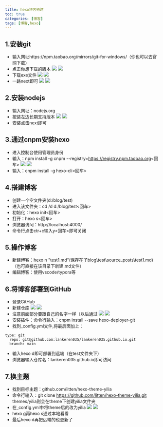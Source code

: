 ```yaml
---
title: hexo博客搭建
toc: true
categories: [博客]
tags: [博客,hexo]
---
```

## 1.安装git

 <!-- more --> 

- 输入网址https://npm.taobao.org/mirrors/git-for-windows/（你也可以去官网下载）
- 点击你想下载的版本
![](../../../themes/yilia/source/img/hexo/6.png)
![](./img/hexo/6.png)
- 下载exe文件
![](../../../themes/yilia/source/img/hexo/7.png)
![](./img/hexo/7.png)
- 一路next即可
![](../../../themes/yilia/source/img/hexo/8.png)
![](./img/hexo/8.png)
## 2.安装nodejs
- 输入网址：nodejs.org
- 按装左边长期支持版本
![](../../../themes/yilia/source/img/hexo/1.png)
![](./img/hexo/1.png)
- 安装点击next即可
## 3.通过cnpm安装hexo
- 进入控制台使用管理员身份
- 输入：npm install -g cnpm --registry=https://registry.npm.taobao.org<回车>
![](../../../themes/yilia/source/img/hexo/2.png)
![](./img/hexo/2.png)
- 输入：cnpm install -g hexo-cli<回车>
## 4.搭建博客
- 创建一个空文件夹(d:/blog/test)
- 进入该文件夹：cd /d d:/blog/test<回车>
- 初始化：hexo init<回车>
- 打开：hexo s<回车>
- 浏览器访问：http://localhost:4000/
- 命令行点击ctr+c输入y<回车>即可关闭
## 5.操作博客
- 新建博客：hexo n "test1.md"(保存在了blog\test\source\_posts\test1.md)（也可直接在该目录下新建.md文件）
- 编辑博客：使用vscode/typora等
## 6.将博客部署到GitHub
- 登录GitHub
- 新建仓库
![](../../../themes/yilia/source/img/hexo/3.png)
![](./img/hexo/3.png)
- 注意前面部分要跟自己的名字一样（以后通过
![](../../../themes/yilia/source/img/hexo/4.png)
![](./img/hexo/4.png)
- 安装插件：命令行输入：cnpm install --save hexo-deployer-git
- 找到_config.yml文件,将最后面加上：
```
type: git
  repo: git@github.com:lankeren035/lankeren035.github.io.git
  branch: main
```
- 输入hexo d即可部署到远端（在test文件夹下）
- 浏览器输入仓库名：lankeren035.github.io即可访问

## 7.换主题
- 找到目标主题：github.com/litten/hexo-theme-yilia
- 命令行输入：git clone https://github.com/litten/hexo-theme-yilia.git themes/yilia则会在theme下创建yilia文件夹
- 在_config.yml中将theme后的改为yilia
![](../../../themes/yilia/source/img/hexo/5.png)
![](./img/hexo/5.png)
- hexo g再hexo s通过本地看看
- 最后hexo d再把远端的也更新了